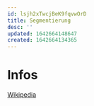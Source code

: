 ```yaml
---
id: lsjh2xTwcjBeK9fqvwOrD
title: Segmentierung
desc: ''
updated: 1642664148647
created: 1642664134365
---
```


# Infos

[Wikipedia](https://de.wikipedia.org/wiki/Segmentierung_(Speicherverwaltung))
